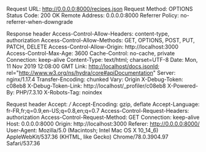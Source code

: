 Request URL: http://0.0.0.0:8000/recipes.json
Request Method: OPTIONS
Status Code: 200 OK
Remote Address: 0.0.0.0:8000
Referrer Policy: no-referrer-when-downgrade

Response header
Access-Control-Allow-Headers: content-type, authorization
Access-Control-Allow-Methods: GET, OPTIONS, POST, PUT, PATCH, DELETE
Access-Control-Allow-Origin: http://localhost:3000
Access-Control-Max-Age: 3600
Cache-Control: no-cache, private
Connection: keep-alive
Content-Type: text/html; charset=UTF-8
Date: Mon, 11 Nov 2019 12:08:00 GMT
Link: <http://localhost/docs.jsonld>; rel="http://www.w3.org/ns/hydra/core#apiDocumentation"
Server: nginx/1.17.4
Transfer-Encoding: chunked
Vary: Origin
X-Debug-Token: c08eb8
X-Debug-Token-Link: http://localhost/_profiler/c08eb8
X-Powered-By: PHP/7.3.10
X-Robots-Tag: noindex

Request header
Accept: */*
Accept-Encoding: gzip, deflate
Accept-Language: fr-FR,fr;q=0.9,en-US;q=0.8,en;q=0.7
Access-Control-Request-Headers: authorization
Access-Control-Request-Method: GET
Connection: keep-alive
Host: 0.0.0.0:8000
Origin: http://localhost:3000
Referer: http://0.0.0.0:8000/
User-Agent: Mozilla/5.0 (Macintosh; Intel Mac OS X 10_14_6) AppleWebKit/537.36 (KHTML, like Gecko) Chrome/78.0.3904.97 Safari/537.36
